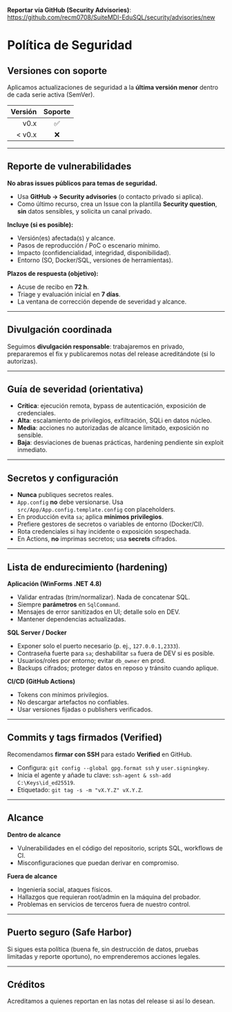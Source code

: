 **Reportar vía GitHub (Security Advisories)**: https://github.com/recm0708/SuiteMDI-EduSQL/security/advisories/new

# Política de Seguridad

## Versiones con soporte
Aplicamos actualizaciones de seguridad a la **última versión menor** dentro de cada serie activa (SemVer).

| Versión | Soporte |
|--------:|:-------:|
| v0.x    | ✅      |
| < v0.x  | ❌      |

---

## Reporte de vulnerabilidades

**No abras issues públicos para temas de seguridad.**

- Usa **GitHub → Security advisories** (o contacto privado si aplica).
- Como último recurso, crea un Issue con la plantilla **Security question**, **sin** datos sensibles, y solicita un canal privado.

**Incluye (si es posible):**
- Versión(es) afectada(s) y alcance.
- Pasos de reproducción / PoC o escenario mínimo.
- Impacto (confidencialidad, integridad, disponibilidad).
- Entorno (SO, Docker/SQL, versiones de herramientas).

**Plazos de respuesta (objetivo):**
- Acuse de recibo en **72 h**.
- Triage y evaluación inicial en **7 días**.
- La ventana de corrección depende de severidad y alcance.

---

## Divulgación coordinada
Seguimos **divulgación responsable**: trabajaremos en privado, prepararemos el fix y publicaremos notas del release acreditándote (si lo autorizas).

---

## Guía de severidad (orientativa)
- **Crítica**: ejecución remota, bypass de autenticación, exposición de credenciales.
- **Alta**: escalamiento de privilegios, exfiltración, SQLi en datos núcleo.
- **Media**: acciones no autorizadas de alcance limitado, exposición no sensible.
- **Baja**: desviaciones de buenas prácticas, hardening pendiente sin exploit inmediato.

---

## Secretos y configuración

- **Nunca** publiques secretos reales.
- `App.config` **no** debe versionarse. Usa `src/App/App.config.template.config` con placeholders.
- En producción evita `sa`; aplica **mínimos privilegios**.
- Prefiere gestores de secretos o variables de entorno (Docker/CI).
- Rota credenciales si hay incidente o exposición sospechada.
- En Actions, **no** imprimas secretos; usa **secrets** cifrados.

---

## Lista de endurecimiento (hardening)

**Aplicación (WinForms .NET 4.8)**
- Validar entradas (trim/normalizar). Nada de concatenar SQL.
- Siempre **parámetros** en `SqlCommand`.
- Mensajes de error sanitizados en UI; detalle solo en DEV.
- Mantener dependencias actualizadas.

**SQL Server / Docker**
- Exponer solo el puerto necesario (p. ej., `127.0.0.1,2333`).
- Contraseña fuerte para `sa`; deshabilitar `sa` fuera de DEV si es posible.
- Usuarios/roles por entorno; evitar `db_owner` en prod.
- Backups cifrados; proteger datos en reposo y tránsito cuando aplique.

**CI/CD (GitHub Actions)**
- Tokens con mínimos privilegios.
- No descargar artefactos no confiables.
- Usar versiones fijadas o publishers verificados.

---

## Commits y tags firmados (Verified)
Recomendamos **firmar con SSH** para estado **Verified** en GitHub.

- Configura: `git config --global gpg.format ssh` y `user.signingkey`.
- Inicia el agente y añade tu clave: `ssh-agent & ssh-add C:\Keys\id_ed25519`.
- Etiquetado: `git tag -s -m "vX.Y.Z" vX.Y.Z`.

---

## Alcance

**Dentro de alcance**
- Vulnerabilidades en el código del repositorio, scripts SQL, workflows de CI.
- Misconfiguraciones que puedan derivar en compromiso.

**Fuera de alcance**
- Ingeniería social, ataques físicos.
- Hallazgos que requieran root/admin en la máquina del probador.
- Problemas en servicios de terceros fuera de nuestro control.

---

## Puerto seguro (Safe Harbor)
Si sigues esta política (buena fe, sin destrucción de datos, pruebas limitadas y reporte oportuno), no emprenderemos acciones legales.

---

## Créditos
Acreditamos a quienes reportan en las notas del release si así lo desean.